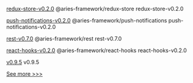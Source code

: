 
[redux-store-v0.2.0](https://github.com/hyperledger/aries-framework-javascript-ext/releases/tag/redux-store-v0.2.0) @aries-framework/redux-store redux-store-v0.2.0

[push-notifications-v0.2.0](https://github.com/hyperledger/aries-framework-javascript-ext/releases/tag/push-notifications-v0.2.0) @aries-framework/push-notifications push-notifications-v0.2.0

[rest-v0.7.0](https://github.com/hyperledger/aries-framework-javascript-ext/releases/tag/rest-v0.7.0) @aries-framework/rest rest-v0.7.0

[react-hooks-v0.2.0](https://github.com/hyperledger/aries-framework-javascript-ext/releases/tag/react-hooks-v0.2.0) @aries-framework/react-hooks react-hooks-v0.2.0

[v0.9.5](https://github.com/hyperledger/firefly-fabconnect/releases/tag/v0.9.5) v0.9.5


[See more >>>](https://start-here.hyperledger.org/releases)
